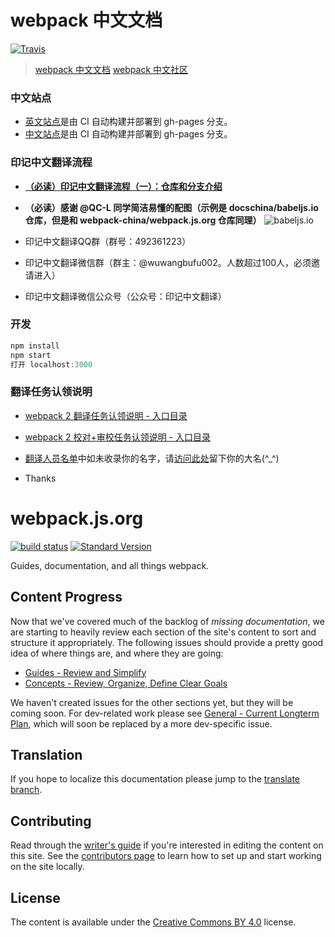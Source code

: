 # webpack 中文文档

[![Travis](https://img.shields.io/travis/webpack-china/webpack.js.org.svg)](https://travis-ci.org/webpack-china/webpack.js.org)

> [webpack 中文文档](https://doc.webpack-china.org)
> [webpack 中文社区](https://webpack-china.org)


### 中文站点
- [英文站点](https://webpack.js.org/)是由 CI 自动构建并部署到 gh-pages 分支。
- [中文站点](https://doc.webpack-china.org/)是由 CI 自动构建并部署到 gh-pages  分支。


### 印记中文翻译流程
- **[（必读）印记中文翻译流程（一）：仓库和分支介绍](http://mp.weixin.qq.com/s/_ricIlWhDbRZW-CmH0Ik5w
)**
- **（必读）感谢 @QC-L 同学简洁易懂的配图（示例是 docschina/babeljs.io 仓库，但是和 webpack-china/webpack.js.org 仓库同理）**
![babeljs.io](https://camo.githubusercontent.com/030ac44db7fc56c822af6df4339c235e76261724/687474703a2f2f6f79707a33346663302e626b742e636c6f7564646e2e636f6d2f696d6167652f706e672f626162656c2545372542462542422545382541462539312545362542352538312545372541382538422545352539422542452e706e67)

- 印记中文翻译QQ群（群号：492361223）
- 印记中文翻译微信群（群主：@wuwangbufu002。人数超过100人，必须邀请进入）
- 印记中文翻译微信公众号（公众号：印记中文翻译）


### 开发

```javascript
npm install
npm start
打开 localhost:3000
```


### 翻译任务认领说明

- [webpack 2 翻译任务认领说明 - 入口目录](https://github.com/webpack-china/webpack.js.org/issues/17)

- [webpack 2 校对+审校任务认领说明 - 入口目录](https://github.com/webpack-china/webpack.js.org/issues/169)

- [翻译人员名单](https://doc.webpack-china.org/about/)中如未收录你的名字，请[访问此处](https://github.com/webpack-china/webpack.js.org/issues/180)留下你的大名(^_^)

- Thanks


# webpack.js.org

[![build status](https://secure.travis-ci.org/webpack/webpack.js.org.svg)](http://travis-ci.org/webpack/webpack.js.org)
[![Standard Version](https://img.shields.io/badge/release-standard%20version-brightgreen.svg)](https://github.com/conventional-changelog/standard-version)

Guides, documentation, and all things webpack.


## Content Progress

Now that we've covered much of the backlog of _missing documentation_, we are starting
to heavily review each section of the site's content to sort and structure it appropriately.
The following issues should provide a pretty good idea of where things are, and where
they are going:

- [Guides - Review and Simplify][1]
- [Concepts - Review, Organize, Define Clear Goals][2]

We haven't created issues for the other sections yet, but they will be coming soon. For
dev-related work please see [General - Current Longterm Plan][3], which will soon be
replaced by a more dev-specific issue.


## Translation

If you hope to localize this documentation please jump to the [translate branch][4].


## Contributing

Read through the [writer's guide][7] if you're interested in editing the content on this
site. See the [contributors page][5] to learn how to set up and start working on the site
locally.


## License

The content is available under the [Creative Commons BY 4.0][6] license.


[1]: https://github.com/webpack/webpack.js.org/issues/1258
[2]: https://github.com/webpack/webpack.js.org/issues/1386
[3]: https://github.com/webpack/webpack.js.org/issues/1380
[4]: https://github.com/webpack/webpack.js.org/tree/translation
[5]: https://github.com/webpack/webpack.js.org/blob/master/.github/CONTRIBUTING.md
[6]: https://creativecommons.org/licenses/by/4.0/
[7]: https://webpack.js.org/writers-guide
